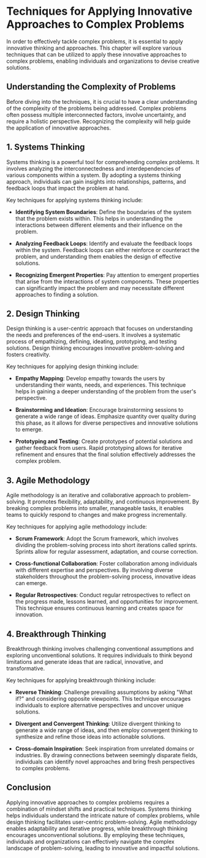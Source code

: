 Techniques for Applying Innovative Approaches to Complex Problems
============================================================================

In order to effectively tackle complex problems, it is essential to apply innovative thinking and approaches. This chapter will explore various techniques that can be utilized to apply these innovative approaches to complex problems, enabling individuals and organizations to devise creative solutions.

Understanding the Complexity of Problems
----------------------------------------

Before diving into the techniques, it is crucial to have a clear understanding of the complexity of the problems being addressed. Complex problems often possess multiple interconnected factors, involve uncertainty, and require a holistic perspective. Recognizing the complexity will help guide the application of innovative approaches.

1\. Systems Thinking
-------------------

Systems thinking is a powerful tool for comprehending complex problems. It involves analyzing the interconnectedness and interdependencies of various components within a system. By adopting a systems thinking approach, individuals can gain insights into relationships, patterns, and feedback loops that impact the problem at hand.

Key techniques for applying systems thinking include:

* **Identifying System Boundaries**: Define the boundaries of the system that the problem exists within. This helps in understanding the interactions between different elements and their influence on the problem.

* **Analyzing Feedback Loops**: Identify and evaluate the feedback loops within the system. Feedback loops can either reinforce or counteract the problem, and understanding them enables the design of effective solutions.

* **Recognizing Emergent Properties**: Pay attention to emergent properties that arise from the interactions of system components. These properties can significantly impact the problem and may necessitate different approaches to finding a solution.

2\. Design Thinking
------------------

Design thinking is a user-centric approach that focuses on understanding the needs and preferences of the end-users. It involves a systematic process of empathizing, defining, ideating, prototyping, and testing solutions. Design thinking encourages innovative problem-solving and fosters creativity.

Key techniques for applying design thinking include:

* **Empathy Mapping**: Develop empathy towards the users by understanding their wants, needs, and experiences. This technique helps in gaining a deeper understanding of the problem from the user's perspective.

* **Brainstorming and Ideation**: Encourage brainstorming sessions to generate a wide range of ideas. Emphasize quantity over quality during this phase, as it allows for diverse perspectives and innovative solutions to emerge.

* **Prototyping and Testing**: Create prototypes of potential solutions and gather feedback from users. Rapid prototyping allows for iterative refinement and ensures that the final solution effectively addresses the complex problem.

3\. Agile Methodology
--------------------

Agile methodology is an iterative and collaborative approach to problem-solving. It promotes flexibility, adaptability, and continuous improvement. By breaking complex problems into smaller, manageable tasks, it enables teams to quickly respond to changes and make progress incrementally.

Key techniques for applying agile methodology include:

* **Scrum Framework**: Adopt the Scrum framework, which involves dividing the problem-solving process into short iterations called sprints. Sprints allow for regular assessment, adaptation, and course correction.

* **Cross-functional Collaboration**: Foster collaboration among individuals with different expertise and perspectives. By involving diverse stakeholders throughout the problem-solving process, innovative ideas can emerge.

* **Regular Retrospectives**: Conduct regular retrospectives to reflect on the progress made, lessons learned, and opportunities for improvement. This technique ensures continuous learning and creates space for innovation.

4\. Breakthrough Thinking
------------------------

Breakthrough thinking involves challenging conventional assumptions and exploring unconventional solutions. It requires individuals to think beyond limitations and generate ideas that are radical, innovative, and transformative.

Key techniques for applying breakthrough thinking include:

* **Reverse Thinking**: Challenge prevailing assumptions by asking "What if?" and considering opposite viewpoints. This technique encourages individuals to explore alternative perspectives and uncover unique solutions.

* **Divergent and Convergent Thinking**: Utilize divergent thinking to generate a wide range of ideas, and then employ convergent thinking to synthesize and refine those ideas into actionable solutions.

* **Cross-domain Inspiration**: Seek inspiration from unrelated domains or industries. By drawing connections between seemingly disparate fields, individuals can identify novel approaches and bring fresh perspectives to complex problems.

Conclusion
----------

Applying innovative approaches to complex problems requires a combination of mindset shifts and practical techniques. Systems thinking helps individuals understand the intricate nature of complex problems, while design thinking facilitates user-centric problem-solving. Agile methodology enables adaptability and iterative progress, while breakthrough thinking encourages unconventional solutions. By employing these techniques, individuals and organizations can effectively navigate the complex landscape of problem-solving, leading to innovative and impactful solutions.
